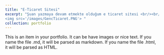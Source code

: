 ```yaml
---
title: "E-Ticaret Sitesi"
excerpt: "Şuan yazmaya devam etmekte olduğum e ticaret sitesi <br/><br/> <img src='/images/GencTicaret3.PNG'><br/> <img src='/images/GencTicaret2.PNG'><br/>
<img src='/images/GencTicaret.PNG'> "
collection: portfolio
---
```


This is an item in your portfolio. It can be have images or nice text. If you name the file .md, it will be parsed as markdown. If you name the file .html, it will be parsed as HTML. 
